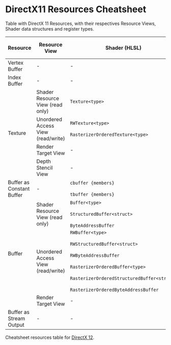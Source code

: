 # DirectX11 Resources Cheatsheet

Table with DirectX 11 Resources, with their respectives Resource Views, Shader data structures and register types.

<!--
<table>
    <thead>
        <tr>
            <th>Layer 1</th>
            <th>Layer 2</th>
            <th>Layer 3</th>
        </tr>
    </thead>
    <tbody>
        <tr>
            <td rowspan=4>L1 Name</td>
            <td rowspan=2>L2 Name A</td>
            <td>L3 Name A</td>
        </tr>
        <tr>
            <td>L3 Name B</td>
        </tr>
        <tr>
            <td rowspan=2>L2 Name B</td>
            <td>L3 Name C</td>
        </tr>
        <tr>
            <td>L3 Name D</td>
        </tr>
    </tbody>
</table>
-->

<table>
    <thead>
        <tr>
            <th>Resource</th>
            <th>Resource View</th>
            <th>Shader (HLSL)</th>
            <th>Shader Register Type</th>
        </tr>
    </thead>
    <tbody>
        <!-- VERTEX BUFFER -->
        <tr>
            <td>Vertex Buffer</td>
            <td>-</td>
            <td>-</td>
            <td> </td>
        </tr>
        <!-- INDEX BUFFER -->
        <tr>
            <td>Index Buffer</td>
            <td>-</td>
            <td>-</td>
            <td> </td>
        </tr>
        <!-- TEXTURE -->
        <tr>
            <td rowspan=4>Texture</td>
            <td>Shader Resource View (read only)</td>
            <td><code>Texture&lt;type&gt;</code></td>
            <td><code>t</code></td>
        </tr>
        <tr>
            <td>Unordered Access View (read/write)</td>
            <td><code>RWTexture&lt;type&gt;</code> <br><br> <code>RasterizerOrderedTexture&lt;type&gt</code></td>
            <td><code>u</code></td>
        </tr>
        <tr>
            <td>Render Target View</td>
            <td>-<type></td>
            <td> </td>
        </tr>
        <tr>
            <td>Depth Stencil View</td>
            <td>-<type></td>
            <td> </td>
        </tr>
        <!-- BUFFER AS CONSTANT BUFFER -->
        <tr>
            <td>Buffer as Constant Buffer</td>
            <td>-</td>
            <td><code>cbuffer {members}</code> <br><br> <code>tbuffer {members}</code></td>
            <td><code>b</code></td>
        </tr>
        <!-- BUFFER -->
        <tr>
            <td rowspan=3>Buffer</td>
            <td>Shader Resource View (read only)</td>
            <td><code>Buffer&lt;type&gt;</code> <br><br> <code>StructuredBuffer&lt;struct&gt;</code> <br><br> <code>ByteAddressBuffer</code></td>
            <td><code>t</code></td>
        </tr>
        <tr>
            <td>Unordered Access View (read/write)</td>
            <td><code>RWBuffer&lt;type&gt;</code> <br><br> <code>RWStructuredBuffer&lt;struct&gt;</code> <br><br> <code>RWByteAddressBuffer</code> <br><br> <code>RasterizerOrderedBuffer&lt;type&gt;</code> <br><br> <code>RasterizerOrderedStructuredBuffer&lt;struct&gt;</code> <br><br> <code>RasterizerOrderedByteAddressBuffer</code></td>
            <td><code>u</code></td>
        </tr>
        <tr>
            <td>Render Target View</td>
            <td>-<type></td>
            <td> </td>
        </tr>
        <!-- BUFFER AS STREAM OUTPUT -->
        <tr>
            <td>Buffer as Stream Output</td>
            <td>-</td>
            <td>-</td>
            <td> </td>
        </tr>
    </tbody>
</table>

Cheatsheet resources table for [DirectX 12](https://github.com/AaronRuizMoraUK/DirectX12-Resources-Cheatsheet/blob/main/README.md).
